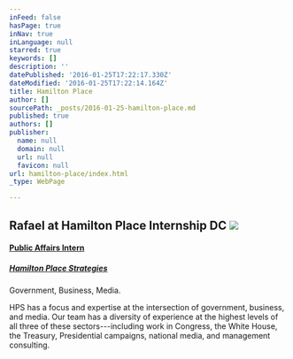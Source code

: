 ```yaml
---
inFeed: false
hasPage: true
inNav: true
inLanguage: null
starred: true
keywords: []
description: ''
datePublished: '2016-01-25T17:22:17.330Z'
dateModified: '2016-01-25T17:22:14.164Z'
title: Hamilton Place
author: []
sourcePath: _posts/2016-01-25-hamilton-place.md
published: true
authors: []
publisher:
  name: null
  domain: null
  url: null
  favicon: null
url: hamilton-place/index.html
_type: WebPage

---
```

## Rafael at Hamilton Place Internship DC ![](https://s3-us-west-2.amazonaws.com/the-grid-img/p/a9c62672a9ae454cb60d5d934fb1ff77f77d5d78.png)

#### [Public Affairs Intern][0]

##### [Hamilton Place Strategies][1]

Government, Business, Media.

HPS has a focus and expertise at the intersection of government, business, and media. Our team has a diversity of experience at the highest levels of all three of these sectors---including work in Congress, the White House, the Treasury, Presidential campaigns, national media, and management consulting.

[0]: https://www.linkedin.com/title/public-affairs-intern?trk=pprofile_title
[1]: https://www.linkedin.com/company/hamilton-place-strategies?trk=ppro_cprof